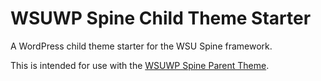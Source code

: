 WSUWP Spine Child Theme Starter
===============================

A WordPress child theme starter for the WSU Spine framework.

This is intended for use with the [WSUWP Spine Parent Theme](https://github.com/washingtonstateuniversity/WSUWP-spine-parent-theme).
